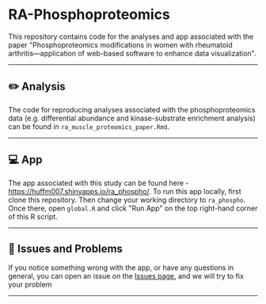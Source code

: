 # RA-Phosphoproteomics

This repository contains code for the analyses and app associated with the paper "Phosphoproteomics modifications in women with rheumatoid arthritis—application of web-based software to enhance data visualization". 

---

## :pencil2: Analysis

The code for reproducing analyses associated with the phosphoproteomics data (e.g. differential abundance and kinase-substrate enrichment analysis) can be found in `ra_muscle_proteomics_paper.Rmd`. 

---

## :computer: App

The app associated with this study can be found here - https://huffm007.shinyapps.io/ra_phospho/. To run this app locally, first clone this repository. Then change your working directory to `ra_phospho`. Once there, open `global.R` and click "Run App" on the top right-hand corner of this R script.  

---

## :wrench: Issues and Problems

If you notice something wrong with the app, or have any questions in general, you can open an issue on
the [Issues page](https://github.com/BAREJAA/RA-Phosphoproteomics/issues), and we will
try to fix your problem

---
